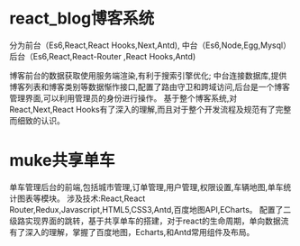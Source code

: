 
# react_blog博客系统
分为前台（Es6,React,React Hooks,Next,Antd),
中台（Es6,Node,Egg,Mysql）
后台（Es6,React,React-Router ,React Hooks,Antd)

博客前台的数据获取使用服务端渲染,有利于搜索引擎优化;
中台连接数据库,提供博客列表和博客类别等数据惭怍接口,配置了路由守卫和跨域访问,后台是一个博客管理界面,可以利用管理员的身份进行操作。
基于整个博客系统,对React,Next,React Hooks有了深入的理解,而且对于整个开发流程及规范有了完整而细致的认识。

# muke共享单车
单车管理后台的前端,包括城市管理,订单管理,用户管理,权限设置,车辆地图,单车统计图表等模块。
涉及技术:React,React Router,Redux,Javascript,HTML5,CSS3,Antd,百度地图API,ECharts。
配置了二级路实现界面的跳转，基于共享单车的搭建，对于react的生命周期，单向数据流有了深入的理解，掌握了百度地图，Echarts,和Antd常用组件及布局。
